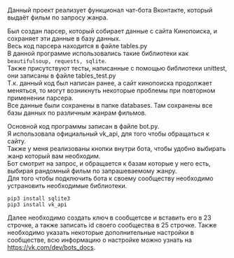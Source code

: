 Данный проект реализует функционал чат-бота Вконтакте, который выдаёт фильм по запросу жанра.

Был создан парсер, который собирает данные с сайта Кинопоиска, и сохраняет эти данные в базу данных.  
Весь код парсера находится в файле tables.py  
В данной программе использовались такие библиотеки как ```beautifulsoup, requests, sqlite```.  
Также присутствуют тесты, написанные с помощью библиотеки unittest, они записаны в файле tables_test.py  
Т.к. данный код был написан ранее, а сайт кинопоиска продолжает меняться, то могут возникнуть некоторые проблемы при повторном применении парсера.  
Все данные были сохранены в папке databases. Там сохранены все базы данных по различным жанрам фильмов.  

Основной код программы записан в файле bot.py.  
Я использовала официальный vk_api, для того чтобы обращаться к сайту.  
Также у меня реализованы кнопки внутри бота, чтобы удобно выбирать жанр который вам необходим.  
Бот смотрит на запрос, и обращается к базам которые у него есть, выбирая рандомный фильм по запрашеваемому жанру.  
Для того чтобы подключить бота к своему сообществу необходимо устрановить необходимые библиотеки.  
```
pip3 install sqlite3
pip3 install vk_api
```
Далее необходимо создать ключ в сообщетсве и вставить его в 23 строчке, а также записать id своего сообщества в 25 строчке.
Также необходимо указать некоторые дополнительные настройки в сообществе, всю информацию о настройке можно узнать на https://vk.com/dev/bots_docs.
